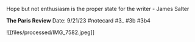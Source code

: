 
Hope but not enthusiasm is the proper state for the writer - James Salter


**The Paris Review** 
Date: 9/21/23
 #notecard
 #3_ #3b #3b4

![[files/processed/IMG_7582.jpeg]]